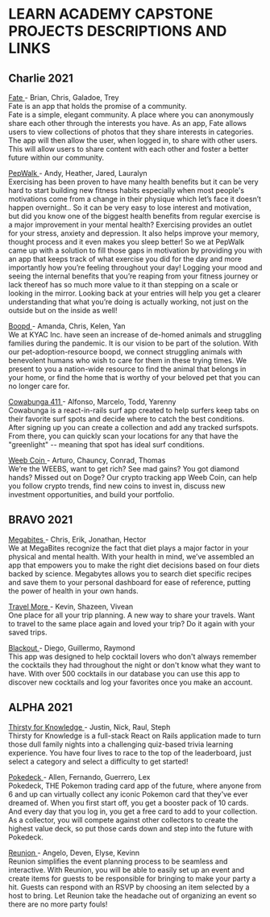 # LEARN ACADEMY CAPSTONE PROJECTS DESCRIPTIONS AND LINKS

## Charlie 2021
[ Fate ](https://glacial-tundra-45968.herokuapp.com/) - Brian, Chris, Galadoe, Trey   
Fate is an app that holds the promise of a community.  
Fate is a simple, elegant community. A place where you can anonymously share each other through the interests you have. As an app, Fate allows users to view collections of photos that they share interests in categories. The app will then allow the user, when logged in, to share with other users. This will allow users to share content with each other and foster a better future within our community.

[ PepWalk ](https://quiet-beyond-69564.herokuapp.com/) - Andy, Heather, Jared, Lauralyn  
Exercising has been proven to have many health benefits but it can be very hard to start building new fitness habits especially when most people's motivations come from a change in their physique which let’s face it doesn’t happen overnight.. So it can be very easy to lose interest and motivation, but did you know one of the biggest health benefits from regular exercise is a major improvement in your mental health? Exercising provides an outlet for your stress, anxiety  and depression. It also helps improve your memory, thought process and it even makes you sleep better! So we at PepWalk came up with a solution to fill those gaps in motivation by providing you with an app that keeps track of what exercise you did for the day and more importantly how you’re feeling throughout your day! Logging your mood and seeing the internal benefits that you’re reaping from your fitness journey or lack thereof has so much more value to it than stepping on a scale or looking in the mirror.  Looking back at your entries will help you get a clearer understanding that what you’re doing is actually working, not just on the outside but on the inside as well!

[ Boopd ](https://floating-mesa-77996.herokuapp.com/) - Amanda, Chris, Kelen, Yan  
We at KYAC Inc. have seen an increase of de-homed animals and struggling families during the pandemic. It is our vision to be part of the solution. With our pet-adoption-resource boopd, we connect struggling animals with benevolent humans who wish to care for them in these trying times. We present to you a nation-wide resource to find the animal that belongs in your home, or find the home that is worthy of your beloved pet that you can no longer care for.

[ Cowabunga 411 ](https://blooming-dawn-68083.herokuapp.com/) - Alfonso, Marcelo, Todd, Yarenny  
Cowabunga is a react-in-rails surf app created to help surfers keep tabs on their favorite surf spots and decide where to catch the best conditions. After signing up you can create a collection and add any tracked surfspots. From there, you can quickly scan your locations for any that have the "greenlight" -- meaning that spot has ideal surf conditions.

[ Weeb Coin ](https://sleepy-cove-85300.herokuapp.com/) - Arturo, Chauncy, Conrad, Thomas  
We’re the WEEBS, want to get rich? See mad gains? You got diamond hands? Missed out on Doge? Our crypto tracking app Weeb Coin, can help you follow crypto trends, find new coins to invest in, discuss new investment opportunities, and build your portfolio. 

## BRAVO 2021
[ Megabites ](https://shrouded-sierra-57341.herokuapp.com) - Chris, Erik, Jonathan, Hector  
We at MegaBites recognize the fact that diet plays a major factor in your physical and mental health. With your health in mind, we’ve assembled an app that empowers you to make the right diet decisions based on four diets backed by science. Megabytes allows you to search diet specific recipes and save them to your personal dashboard for ease of reference, putting the power of health in your own hands.

[ Travel More ](https://still-waters-56980.herokuapp.com) - Kevin, Shazeen, Vivean  
One place for all your trip planning. A new way to share your travels.
Want to travel to the same place again and loved your trip? Do it again with your saved trips.

[ Blackout ](https://infinite-taiga-38805.herokuapp.com) - Diego, Guillermo, Raymond  
This app was designed to help cocktail lovers who don't always remember the cocktails they had throughout the night or don't know what they want to have. With over 500 cocktails in our database you can use this app to discover new cocktails and log your favorites once you make an account.

## ALPHA 2021
[ Thirsty for Knowledge ](https://evening-chamber-40393.herokuapp.com/) - Justin, Nick, Raul, Steph    
Thirsty for Knowledge is a full-stack React on Rails application made to turn those dull family nights into a challenging quiz-based trivia learning experience. You have four lives to race to the top of the leaderboard, just select a category and select a difficulty to get started!

[ Pokedeck ](https://pokedeck-game.herokuapp.com/) - Allen, Fernando, Guerrero, Lex  
Pokedeck, THE Pokemon trading card app of the future, where anyone from 6 and up can virtually collect any iconic Pokemon card that they've ever dreamed of. When you first start off, you get a booster pack of 10 cards. And every day that you log in, you get a free card to add to your collection. As a collector, you will compete against other collectors to create the highest value deck, so put those cards down and step into the future with Pokedeck.

[ Reunion ](https://safe-brook-46727.herokuapp.com/) - Angelo, Deven, Elyse, Kevinn  
Reunion simplifies the event planning process to be seamless and interactive.  With Reunion, you will be able to easily set up an event and create items for guests to be responsible for bringing to make your party a hit. Guests can respond with an RSVP by choosing an item selected by a host to bring.  Let Reunion take the headache out of organizing an event so there are no more party fouls!
